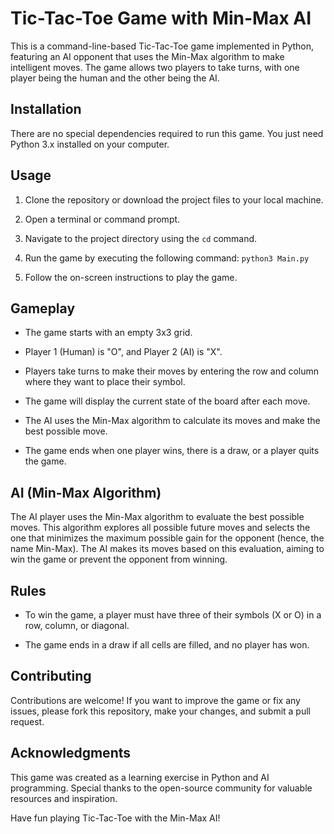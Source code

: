 # Tic-Tac-Toe Game with Min-Max AI

This is a command-line-based Tic-Tac-Toe game implemented in Python, featuring an AI opponent that uses the Min-Max algorithm to make intelligent moves. The game allows two players to take turns, with one player being the human and the other being the AI.

## Installation

There are no special dependencies required to run this game. You just need Python 3.x installed on your computer.

## Usage

1. Clone the repository or download the project files to your local machine.

2. Open a terminal or command prompt.

3. Navigate to the project directory using the `cd` command.

4. Run the game by executing the following command: `python3 Main.py`


5. Follow the on-screen instructions to play the game.

## Gameplay

- The game starts with an empty 3x3 grid.

- Player 1 (Human) is "O", and Player 2 (AI) is "X".

- Players take turns to make their moves by entering the row and column where they want to place their symbol.

- The game will display the current state of the board after each move.

- The AI uses the Min-Max algorithm to calculate its moves and make the best possible move.

- The game ends when one player wins, there is a draw, or a player quits the game.

## AI (Min-Max Algorithm)

The AI player uses the Min-Max algorithm to evaluate the best possible moves. This algorithm explores all possible future moves and selects the one that minimizes the maximum possible gain for the opponent (hence, the name Min-Max). The AI makes its moves based on this evaluation, aiming to win the game or prevent the opponent from winning.

## Rules

- To win the game, a player must have three of their symbols (X or O) in a row, column, or diagonal.

- The game ends in a draw if all cells are filled, and no player has won.

## Contributing

Contributions are welcome! If you want to improve the game or fix any issues, please fork this repository, make your changes, and submit a pull request.

## Acknowledgments

This game was created as a learning exercise in Python and AI programming. Special thanks to the open-source community for valuable resources and inspiration.

Have fun playing Tic-Tac-Toe with the Min-Max AI!
